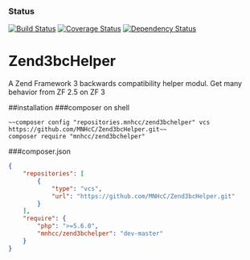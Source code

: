 ### Status
[![Build Status](https://travis-ci.org/MNHcC/Zend3bcHelper.svg?branch=master)](https://travis-ci.org/MNHcC/Zend3bcHelper)
[![Coverage Status](https://coveralls.io/repos/github/MNHcC/Zend3bcHelper/badge.svg?branch=master)](https://coveralls.io/github/MNHcC/Zend3bcHelper?branch=master)
[![Dependency Status](https://www.versioneye.com/user/projects/58bd3ff58be8c80041c62eae/badge.svg?style=flat-square)](https://www.versioneye.com/user/projects/58bd3ff58be8c80041c62eae)
# Zend3bcHelper
A Zend Framework 3 backwards compatibility helper modul. Get many behavior from ZF 2.5 on ZF 3

##installation
###composer on shell
```shell
~~composer config "repositories.mnhcc/zend3bchelper" vcs https://github.com/MNHcC/Zend3bcHelper.git~~
composer require "mnhcc/zend3bchelper"
```
###composer.json
```json
{
    "repositories": [
        {
            "type": "vcs",
            "url": "https://github.com/MNHcC/Zend3bcHelper.git"
        }
    ],
    "require": {
        "php": ">=5.6.0",
        "mnhcc/zend3bchelper": "dev-master"
    }
}
```

